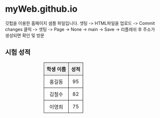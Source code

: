# myWeb.github.io
깃헙을 이용한 홈페이지 샘플 파일입니다.
셋팅 -> HTML파일을 업로드 -> Commit changes 클릭 -> 셋팅 -> 
Page -> None -> main -> Save -> 리플레쉬 후 주소가 생성되면 확인 및 방문


<!DOCTYPE html>
<html lang="en">
<head>
    <meta charset="UTF-8">
    <meta name="viewport" content="width=device-width, initial-scale=1.0">
    <title>시험 성적 확인</title>
    <style>
        table {
            width: 50%;
            border-collapse: collapse;
            margin: 20px auto;
        }
        th, td {
            border: 1px solid black;
            padding: 8px;
            text-align: center;
        }
        th {
            background-color: #f2f2f2;
        }
    </style>
</head>
<body>

<h2>시험 성적</h2>

<table>
    <thead>
        <tr>
            <th>학생 이름</th>
            <th>성적</th>
        </tr>
    </thead>
    <tbody>
        <tr>
            <td>홍길동</td>
            <td>95</td>
        </tr>
        <tr>
            <td>김철수</td>
            <td>82</td>
        </tr>
        <tr>
            <td>이영희</td>
            <td>75</td>
        </tr>
    </tbody>
</table>

</body>
</html>
